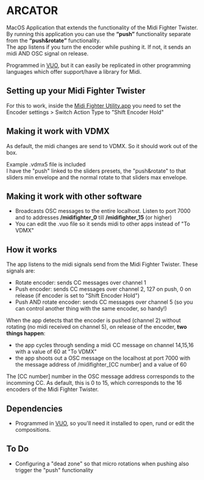 # ARCATOR
MacOS Application that extends the functionality of the Midi Fighter Twister.  
By running this application you can use the  **“push”** functionality separate from the **“push&rotate”** functionality.  
The app listens if you turn the encoder while pushing it. If not, it sends an midi AND OSC signal on release. 

Programmed in [VUO](https://vuo.org), but it can easily be replicated in other programming languages which offer support/have a library for Midi.

## Setting up your Midi Fighter Twister
For this to work, inside the [Midi Fighter Utility.app](https://store.djtechtools.com/pages/midi-fighter-utility) you need to set the Encoder settings > Switch Action Type to "Shift Encoder Hold"

## Making it work with VDMX
As default, the midi changes are send to VDMX. So it should work out of the box.    

Example .vdmx5 file is included  
I have the "push" linked to the sliders presets, the "push&rotate" to that sliders min envelope and the normal rotate to that sliders max envelope.

## Making it work with other software
- Broadcasts OSC messages to the entire localhost. Listen to port 7000 and to addresses **/midifighter_0** till **/midifighter_15** (or higher)
- You can edit the .vuo file so it sends midi to other apps instead of "To VDMX"

## How it works
The app listens to the midi signals send from the Midi Fighter Twister.
These signals are:
- Rotate encoder: sends CC messages over channel 1
- Push encoder: sends CC messages over channel 2, 127 on push, 0 on release (if encoder is set to "Shift Encoder Hold")
- Push AND rotate encoder: sends CC messages over channel 5 (so you can control another thing with the same encoder, so handy!)  

When the app detects that the encoder is pushed (channel 2) without rotating (no midi received on channel 5), on release of the encoder, **two things happen**:
- the app cycles through sending a midi CC message on channel 14,15,16 with a value of 60 at "To VDMX"
- the app shoots out a OSC message on the localhost at port 7000 with the message address of /midifighter_\[CC number\] and a value of 60

The \[CC number\] number in the OSC message address corresponds to the incomming CC. As default, this is 0 to 15, which corresponds to the 16 encoders of the Midi Fighter Twister.

## Dependencies
- Programmed in [VUO](https://vuo.org), so you'll need it installed to open, rund or edit the compositions.

## To Do
- Configuring a "dead zone" so that micro rotations when pushing also trigger the "push" functionality

